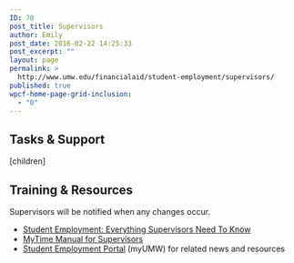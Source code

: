 ```yaml
---
ID: 70
post_title: Supervisors
author: Emily
post_date: 2016-02-22 14:25:33
post_excerpt: ""
layout: page
permalink: >
  http://www.umw.edu/financialaid/student-employment/supervisors/
published: true
wpcf-home-page-grid-inclusion:
  - "0"
---
```

<div class="one-half first">
<h2>Tasks &amp; Support</h2>
[children]

</div>
<div class="one-half">
<h2>Training &amp; Resources</h2>
Supervisors will be notified when any changes occur.
<ul>
	<li><a href="http://adminfinance.umw.edu/financialaid/files/2015/10/WSSupervisors-100215.pptx">Student Employment: Everything Supervisors Need To Know</a></li>
	<li><a href="http://adminfinance.umw.edu/payroll/files/2014/11/Supervisor-MyTime-Manual-November-2015.pdf">MyTime Manual for Supervisors</a></li>
	<li><a href="https://orgsync.com/129314/chapter">Student Employment Portal</a> (myUMW) for related news and resources</li>
</ul>
</div>